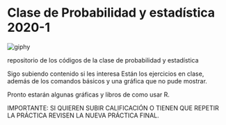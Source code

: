 # Clase de Probabilidad y estadística 2020-1

![giphy](https://user-images.githubusercontent.com/54007647/64838698-f48c1d00-d5b9-11e9-82c9-04757a5d2505.gif)


repositorio de los códigos de la clase de probabilidad y estadística

Sigo subiendo contenido si les interesa
Están los ejercicios en clase, además de los comandos básicos y una gráfica que no pude mostrar.

Pronto estarán algunas gráficas y libros de como usar R.


IMPORTANTE: SI QUIEREN SUBIR CALIFICACIÓN O TIENEN QUE REPETIR LA PRÁCTICA REVISEN LA NUEVA PRÁCTICA FINAL.
